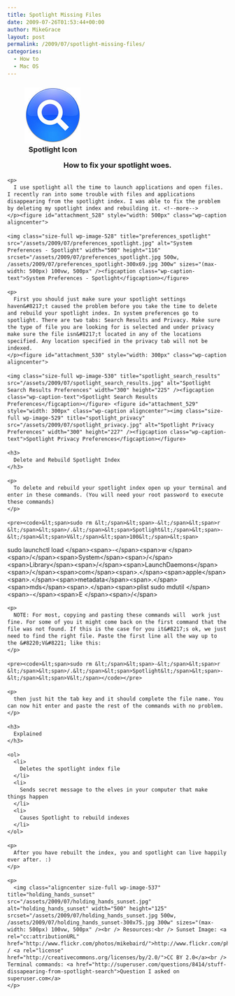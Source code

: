 ```yaml
---
title: Spotlight Missing Files
date: 2009-07-26T01:53:44+00:00
author: MikeGrace
layout: post
permalink: /2009/07/spotlight-missing-files/
categories:
  - How to
  - Mac OS
---
```

<h3 style="text-align: center;">
  <figure id="attachment_543" style="width: 128px" class="wp-caption alignright"><img class="size-full wp-image-543 " title="spotlight_icon" src="/assets/2009/07/spotlight_icon.jpg" alt="Spotlight Icon" width="128" height="128" /><figcaption class="wp-caption-text">Spotlight Icon</figcaption></figure> 
  
  <p>
    How to fix your spotlight woes.</h3> 
    
    <p>
      I use spotlight all the time to launch applications and open files. I recently ran into some trouble with files and applications disappearing from the spotlight index. I was able to fix the problem by deleting my spotlight index and rebuilding it. <!--more-->
    </p><figure id="attachment_528" style="width: 500px" class="wp-caption aligncenter">
    
    <img class="size-full wp-image-528" title="preferences_spotlight" src="/assets/2009/07/preferences_spotlight.jpg" alt="System Preferences - Spotlight" width="500" height="116" srcset="/assets/2009/07/preferences_spotlight.jpg 500w, /assets/2009/07/preferences_spotlight-300x69.jpg 300w" sizes="(max-width: 500px) 100vw, 500px" /><figcaption class="wp-caption-text">System Preferences - Spotlight</figcaption></figure> 
    
    <p>
      First you should just make sure your spotlight settings haven&#8217;t caused the problem before you take the time to delete and rebuild your spotlight index. In system preferences go to spotlight. There are two tabs: Search Results and Privacy. Make sure the type of file you are looking for is selected and under privacy make sure the file isn&#8217;t located in any of the locations specified. Any location specified in the privacy tab will not be indexed.
    </p><figure id="attachment_530" style="width: 300px" class="wp-caption aligncenter">
    
    <img class="size-full wp-image-530" title="spotlight_search_results" src="/assets/2009/07/spotlight_search_results.jpg" alt="Spotlight Search Results Preferences" width="300" height="225" /><figcaption class="wp-caption-text">Spotlight Search Results Preferences</figcaption></figure> <figure id="attachment_529" style="width: 300px" class="wp-caption aligncenter"><img class="size-full wp-image-529" title="spotlight_privacy" src="/assets/2009/07/spotlight_privacy.jpg" alt="Spotlight Privacy Preferences" width="300" height="227" /><figcaption class="wp-caption-text">Spotlight Privacy Preferences</figcaption></figure> 
    
    <h3>
      Delete and Rebuild Spotlight Index
    </h3>
    
    <p>
      To delete and rebuild your spotlight index open up your terminal and enter in these commands. (You will need your root password to execute these commands)
    </p>
    
    <pre><code>&lt;span>sudo rm &lt;/span>&lt;span>-&lt;/span>&lt;span>r &lt;/span>&lt;span>/.&lt;/span>&lt;span>Spotlight&lt;/span>&lt;span>-&lt;/span>&lt;span>V&lt;/span>&lt;span>100&lt;/span>&lt;span>
sudo launchctl load &lt;/span>&lt;span>-&lt;/span>&lt;span>w &lt;/span>&lt;span>/&lt;/span>&lt;span>System&lt;/span>&lt;span>/&lt;/span>&lt;span>Library&lt;/span>&lt;span>/&lt;/span>&lt;span>LaunchDaemons&lt;/span>&lt;span>/&lt;/span>&lt;span>com&lt;/span>&lt;span>.&lt;/span>&lt;span>apple&lt;/span>&lt;span>.&lt;/span>&lt;span>metadata&lt;/span>&lt;span>.&lt;/span>&lt;span>mds&lt;/span>&lt;span>.&lt;/span>&lt;span>plist
sudo mdutil &lt;/span>&lt;span>-&lt;/span>&lt;span>E &lt;/span>&lt;span>/&lt;/span></code></pre>
    
    <p>
      NOTE: For most, copying and pasting these commands will  work just fine. For some of you it might come back on the first command that the file was not found. If this is the case for you it&#8217;s ok, we just need to find the right file. Paste the first line all the way up to the &#8220;V&#8221; like this:
    </p>
    
    <pre><code>&lt;span>sudo rm &lt;/span>&lt;span>-&lt;/span>&lt;span>r &lt;/span>&lt;span>/.&lt;/span>&lt;span>Spotlight&lt;/span>&lt;span>-&lt;/span>&lt;span>V&lt;/span></code></pre>
    
    <p>
      then just hit the tab key and it should complete the file name. You can now hit enter and paste the rest of the commands with no problem.
    </p>
    
    <h3>
      Explained
    </h3>
    
    <ol>
      <li>
        Deletes the spotlight index file
      </li>
      <li>
        Sends secret message to the elves in your computer that make things happen
      </li>
      <li>
        Causes Spotlight to rebuild indexes
      </li>
    </ol>
    
    <p>
      After you have rebuilt the index, you and spotlight can live happily ever after. :)
    </p>
    
    <p>
      <img class="aligncenter size-full wp-image-537" title="holding_hands_sunset" src="/assets/2009/07/holding_hands_sunset.jpg" alt="holding_hands_sunset" width="500" height="125" srcset="/assets/2009/07/holding_hands_sunset.jpg 500w, /assets/2009/07/holding_hands_sunset-300x75.jpg 300w" sizes="(max-width: 500px) 100vw, 500px" /><br /> Resources:<br /> Sunset Image: <a rel="cc:attributionURL" href="http://www.flickr.com/photos/mikebaird/">http://www.flickr.com/photos/mikebaird/</a> / <a rel="license" href="http://creativecommons.org/licenses/by/2.0/">CC BY 2.0</a><br /> Terminal commands: <a href="http://superuser.com/questions/8414/stuff-dissapearing-from-spotlight-search">Question I asked on superuser.com</a>
    </p>